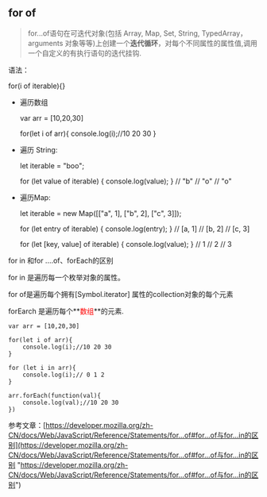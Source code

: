 
## for of 

> for...of语句在可迭代对象(包括 Array, Map, Set, String, TypedArray，arguments 对象等等)上创建一个**迭代循环**，对每个不同属性的属性值,调用一个自定义的有执行语句的迭代挂钩.

语法：

for(i of iterable){}

- 遍历数组


	var arr = [10,20,30]
	
	for(let i of arr){
		console.log(i);//10 20 30
	}

- 遍历 String:


	let iterable = "boo";
	
	for (let value of iterable) {
	  console.log(value);
	}
	// "b"
	// "o"
	// "o"


- 遍历Map:


	let iterable = new Map([["a", 1], ["b", 2], ["c", 3]]);
	
	for (let entry of iterable) {
	  console.log(entry);
	}
	// [a, 1]
	// [b, 2]
	// [c, 3]
	
	for (let [key, value] of iterable) {
	  console.log(value);
	}
	// 1
	// 2
	// 3


for in 和for ....of、forEach的区别

for in 是遍历每一个枚举对象的属性。

for of是遍历每个拥有[Symbol.iterator] 属性的collection对象的每个元素

forEarch 是遍历每个**<span style="color:red">数组</span>**的元素.


	var arr = [10,20,30]
	
	for(let i of arr){
		console.log(i);//10 20 30
	}

	for (let i in arr){
		console.log(i);// 0 1 2
	}

	arr.forEach(function(val){
		console.log(val);//10 20 30 
	})

参考文章：[https://developer.mozilla.org/zh-CN/docs/Web/JavaScript/Reference/Statements/for...of#for...of与for...in的区别](https://developer.mozilla.org/zh-CN/docs/Web/JavaScript/Reference/Statements/for...of#for...of与for...in的区别 "https://developer.mozilla.org/zh-CN/docs/Web/JavaScript/Reference/Statements/for...of#for...of与for...in的区别")